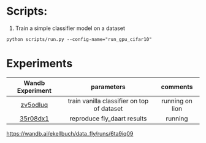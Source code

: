 

# Scripts:
1. Train a simple classifier model on a dataset
```
python scripts/run.py --config-name="run_gpu_cifar10"
```


# Experiments

|                                                             Wandb Experiment                                                             |                                                              parameters                                                              |                                                                                                                                     comments                                                                                                                                      |
|:----------------------------------------------------------------------------------------------------------------------------------------:|:------------------------------------------------------------------------------------------------------------------------------------:|:---------------------------------------------------------------------------------------------------------------------------------------------------------------------------------------------------------------------------------------------------------------------------------:|
|                                   [zv5odluq](https://wandb.ai/ekellbuch/uncategorized/sweeps/zv5odluq)                                   | train vanilla classifier on top of dataset | running on lion
|                                      [35r08dx1](https://wandb.ai/ekellbuch/data_fly/runs/35r08dx1)                                       | reproduce fly_daart results| running


https://wandb.ai/ekellbuch/data_fly/runs/6ta9iq09
